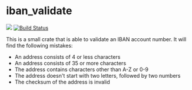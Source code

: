 # iban_validate
[![](http://meritbadge.herokuapp.com/iban_validate)](https://crates.io/crates/iban_validate)
[![Build Status](https://travis-ci.org/ThomasdenH/iban_validate.svg?branch=master)](https://travis-ci.org/ThomasdenH/iban_validate)

This is a small crate that is able to validate an IBAN account number. It will find the following mistakes:
- An address consists of 4 or less characters
- An address consists of 35 or more characters
- The address contains characters other than A-Z or 0-9
- The address doesn't start with two letters, followed by two numbers
- The checksum of the address is invalid
